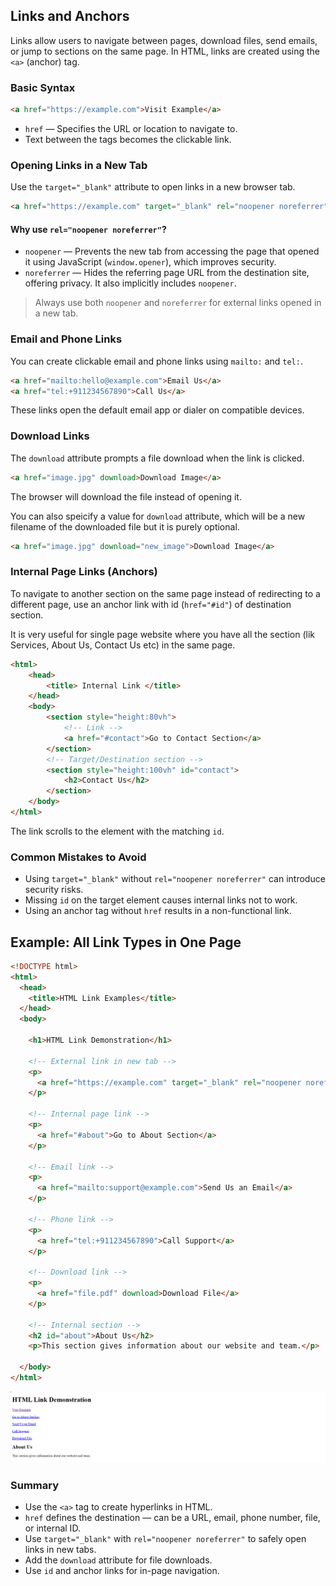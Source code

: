 ## Links and Anchors

Links allow users to navigate between pages, download files, send emails, or jump to sections on the same page. In HTML, links are created using the `<a>` (anchor) tag.

### Basic Syntax

```html
<a href="https://example.com">Visit Example</a>
```

- `href` — Specifies the URL or location to navigate to.
- Text between the tags becomes the clickable link.

### Opening Links in a New Tab

Use the `target="_blank"` attribute to open links in a new browser tab.

```html
<a href="https://example.com" target="_blank" rel="noopener noreferrer">Open in New Tab</a>
```

#### Why use `rel="noopener noreferrer"`?

- `noopener` — Prevents the new tab from accessing the page that opened it using JavaScript (`window.opener`), which improves security.
- `noreferrer` — Hides the referring page URL from the destination site, offering privacy. It also implicitly includes `noopener`.

> Always use both `noopener` and `noreferrer` for external links opened in a new tab.

### Email and Phone Links

You can create clickable email and phone links using `mailto:` and `tel:`.

```html
<a href="mailto:hello@example.com">Email Us</a>
<a href="tel:+911234567890">Call Us</a>
```

 These links open the default email app or dialer on compatible devices.

### Download Links

The `download` attribute prompts a file download when the link is clicked.

```html
<a href="image.jpg" download>Download Image</a>
```

The browser will download the file instead of opening it.

You can also speicify a value for `download` attribute, which will be a new filename of the downloaded file but it is purely optional.

```html
<a href="image.jpg" download="new_image">Download Image</a>
```

### Internal Page Links (Anchors)

To navigate to another section on the same page instead of redirecting to a different page, use an anchor link with id (`href="#id"`) of destination section.

It is very useful for single page website where you have all the section (lik Services, About Us, Contact Us etc) in the same page.

```html
<html>
    <head>
        <title> Internal Link </title>
    </head>
    <body>
        <section style="height:80vh">
            <!-- Link -->
            <a href="#contact">Go to Contact Section</a>
        </section>
        <!-- Target/Destination section -->
        <section style="height:100vh" id="contact">
            <h2>Contact Us</h2>
        </section>
    </body>
</html>
```

The link scrolls to the element with the matching `id`.

### Common Mistakes to Avoid

- Using `target="_blank"` without `rel="noopener noreferrer"` can introduce security risks.
- Missing `id` on the target element causes internal links not to work.
- Using an anchor tag without `href` results in a non-functional link.

## Example: All Link Types in One Page

```html
<!DOCTYPE html>
<html>
  <head>
    <title>HTML Link Examples</title>
  </head>
  <body>

    <h1>HTML Link Demonstration</h1>

    <!-- External link in new tab -->
    <p>
      <a href="https://example.com" target="_blank" rel="noopener noreferrer">Visit Example</a>
    </p>

    <!-- Internal page link -->
    <p>
      <a href="#about">Go to About Section</a>
    </p>

    <!-- Email link -->
    <p>
      <a href="mailto:support@example.com">Send Us an Email</a>
    </p>

    <!-- Phone link -->
    <p>
      <a href="tel:+911234567890">Call Support</a>
    </p>

    <!-- Download link -->
    <p>
      <a href="file.pdf" download>Download File</a>
    </p>

    <!-- Internal section -->
    <h2 id="about">About Us</h2>
    <p>This section gives information about our website and team.</p>

  </body>
</html>
```

![Links and Anchors Example](src/assets/images/html/links_and_anchor_1.png)

### Summary

- Use the `<a>` tag to create hyperlinks in HTML.
- `href` defines the destination — can be a URL, email, phone number, file, or internal ID.
- Use `target="_blank"` with `rel="noopener noreferrer"` to safely open links in new tabs.
- Add the `download` attribute for file downloads.
- Use `id` and anchor links for in-page navigation.

